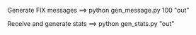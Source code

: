 Generate FIX messages
==> python gen_message.py 100 "out"

Receive and generate stats
==> python gen_stats.py "out"

